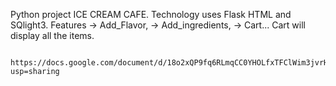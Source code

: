 Python project ICE CREAM CAFE.
Technology uses Flask HTML and SQlight3.
Features -> Add_Flavor,
         -> Add_ingredients,
         -> Cart...
Cart will display all the items. 





         https://docs.google.com/document/d/18o2xQP9fq6RLmqCC0YHOLfxTFClWim3jvrHDiuzwaEk/edit?usp=sharing

